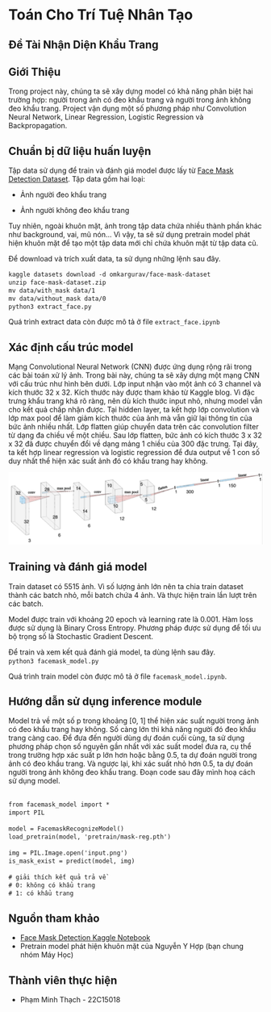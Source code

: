 # Toán Cho Trí Tuệ Nhân Tạo
## Đề Tài Nhận Diện Khẩu Trang

## Giới Thiệu

Trong project này, chúng ta sẽ xây dựng model có khả năng phân biệt hai trường hợp: người trong ảnh có đeo khẩu trang và người trong ảnh không đeo khẩu trang. Project vận dụng một số phương pháp như Convolution Neural Network, Linear Regression, Logistic Regression và Backpropagation. 

## Chuẩn bị dữ liệu huấn luyện

Tập data sử dụng để train và đánh giá model được lấy từ [Face Mask Detection Dataset](https://www.kaggle.com/datasets/omkargurav/face-mask-dataset). 
Tập data gồm hai loại: 

- Ảnh người đeo khẩu trang

- Ảnh người không đeo khẩu trang

Tuy nhiên, ngoài khuôn mặt, ảnh trong tập data chứa nhiều thành phần khác như background, vai, mũ nón... Vì vậy, ta sẽ sử dụng pretrain model phát hiện khuôn mặt để tạo một tập data mới chỉ chứa khuôn mặt từ tập data cũ.

Để download và trích xuất data, ta sử dụng những lệnh sau đây.

```
kaggle datasets download -d omkargurav/face-mask-dataset
unzip face-mask-dataset.zip
mv data/with_mask data/1
mv data/without_mask data/0
python3 extract_face.py
```

Quá trình extract data còn được mô tả ở file `extract_face.ipynb`

## Xác định cấu trúc model

Mạng Convolutional Neural Network (CNN) được ứng dụng rộng rãi trong các bài toán xử lý ảnh. Trong bài này, chúng ta sẽ xây dựng một mạng CNN với cấu trúc như hình bên dưới. Lớp input nhận vào một ảnh có 3 channel và kích thước 32 x 32. Kích thước này được tham khảo từ Kaggle blog. Vì đặc trưng khẩu trang khá rõ ràng, nên dù kích thước input nhỏ, nhưng model vẫn cho kết quả chấp nhận được. Tại hidden layer, ta kết hợp lớp convolution và lớp max pool để làm giảm kích thước của ảnh mà vẫn giữ lại thông tin của bức ảnh nhiều nhất. Lớp flatten giúp chuyển data trên các convolution filter từ dạng đa chiều về một chiều. Sau lớp flatten, bức ảnh có kích thước 3 x 32 x 32 đã được chuyển đổi về dạng mảng 1 chiều của 300 đặc trưng. Tại đây, ta kết hợp linear regression và logistic regression để đưa output về 1 con số duy nhất thể hiện xác suất ảnh đó có khẩu trang hay không.

<img src="architecture.png"/>

## Training và đánh giá model

Train dataset có 5515 ảnh. Vì số lượng ảnh lớn nên ta chia train dataset thành các batch nhỏ, mỗi batch chứa 4 ảnh. Và thực hiện train lần lượt trên các batch.

Model được train với khoảng 20 epoch và learning rate là 0.001. Hàm loss được sử dụng là Binary Cross Entropy. Phương pháp được sử dụng để tối ưu bộ trọng số là Stochastic Gradient Descent.

Để train và xem kết quả đánh giá model, ta dùng lệnh sau đây.  
`python3 facemask_model.py`

Quá trình train model còn được mô tả ở file `facemask_model.ipynb`.

## Hướng dẫn sử dụng inference module

Model trả về một số p trong khoảng [0, 1] thể hiện xác suất người trong ảnh có đeo khẩu trang hay không. Số càng lớn thì khả năng người đó đeo khẩu trang càng cao.
Để đưa đến người dùng dự đoán cuối cùng, ta sử dụng phương pháp chọn số nguyên gần nhất với xác suất model đưa ra, cụ thể trong trường hợp xác suất p lớn hơn hoặc bằng 0.5, ta dự đoán người trong ảnh có đeo khẩu trang. Và ngược lại, khi xác suất nhỏ hơn 0.5, ta dự đoán người trong ảnh không đeo khẩu trang. Đoạn code sau đây mình hoạ cách sử dụng model.  

```

from facemask_model import *
import PIL

model = FacemaskRecognizeModel()
load_pretrain(model, 'pretrain/mask-reg.pth')

img = PIL.Image.open('input.png')
is_mask_exist = predict(model, img) 

# giải thích kết quả trả về
# 0: không có khẩu trang
# 1: có khẩu trang
```

## Nguồn tham khảo
- [Face Mask Detection Kaggle Notebook](https://www.kaggle.com/code/charlessamuel/face-mask-detection-pytorch)
- Pretrain model phát hiện khuôn mặt của Nguyễn Y Hợp (bạn chung nhóm Máy Học)

## Thành viên thực hiện
- Phạm Minh Thạch - 22C15018



